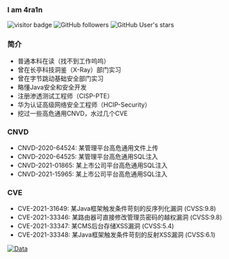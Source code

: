 ### I am 4ra1n
![visitor badge](https://visitor-badge.glitch.me/badge?page_id=4ra1n.4ra1n)
![GitHub followers](https://img.shields.io/github/followers/EmYiQing?style=social)   ![GitHub User's stars](https://img.shields.io/github/stars/EmYiQing?style=social)   
### 简介
- 普通本科在读（找不到工作呜呜）
- 曾在长亭科技洞鉴（X-Ray）部门实习
- 曾在字节跳动基础安全部门实习
- 略懂Java安全和安全开发
- 注册渗透测试工程师（CISP-PTE）
- 华为认证高级网络安全工程师（HCIP-Security）
- 挖过一些高危通用CNVD，水过几个CVE

### CNVD
- CNVD-2020-64524: 某管理平台高危通用文件上传
- CNVD-2020-64525: 某管理平台高危通用SQL注入
- CNVD-2021-01865: 某上市公司平台高危通用SQL注入
- CNVD-2021-15965: 某上市公司平台高危通用SQL注入
### CVE
- CVE-2021-31649: 某Java框架触发条件苛刻的反序列化漏洞 (CVSS:9.8)
- CVE-2021-33346: 某路由器可直接修改管理员密码的越权漏洞 (CVSS:9.8)
- CVE-2021-33347: 某CMS后台存储XSS漏洞 (CVSS:5.4)
- CVE-2021-33348: 某Java框架触发条件苛刻的反射XSS漏洞 (CVSS:6.1)

[![Data](https://github-readme-stats.vercel.app/api?username=EmYiQing)]()
